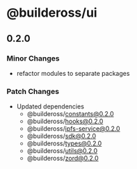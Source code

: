 # @buildeross/ui

## 0.2.0

### Minor Changes

- refactor modules to separate packages

### Patch Changes

- Updated dependencies
  - @buildeross/constants@0.2.0
  - @buildeross/hooks@0.2.0
  - @buildeross/ipfs-service@0.2.0
  - @buildeross/sdk@0.2.0
  - @buildeross/types@0.2.0
  - @buildeross/utils@0.2.0
  - @buildeross/zord@0.2.0
